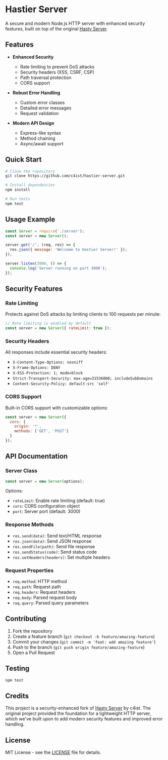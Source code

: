 # Hastier Server

A secure and modern Node.js HTTP server with enhanced security features, built on top of the original [Hasty Server](https://github.com/c4ist/hasty-server).

## Features

- **Enhanced Security**
  - Rate limiting to prevent DoS attacks
  - Security headers (XSS, CSRF, CSP)
  - Path traversal protection
  - CORS support

- **Robust Error Handling**
  - Custom error classes
  - Detailed error messages
  - Request validation

- **Modern API Design**
  - Express-like syntax
  - Method chaining
  - Async/await support

## Quick Start

```bash
# Clone the repository
git clone https://github.com/c4ist/hastier-server.git

# Install dependencies
npm install

# Run tests
npm test
```

## Usage Example

```javascript
const Server = require('./server');
const server = new Server();

server.get('/', (req, res) => {
  res.json({ message: 'Welcome to Hastier Server!' });
});

server.listen(3000, () => {
  console.log('Server running on port 3000');
});
```

## Security Features

### Rate Limiting
Protects against DoS attacks by limiting clients to 100 requests per minute:

```javascript
// Rate limiting is enabled by default
const server = new Server({ rateLimit: true });
```

### Security Headers
All responses include essential security headers:
- `X-Content-Type-Options: nosniff`
- `X-Frame-Options: DENY`
- `X-XSS-Protection: 1; mode=block`
- `Strict-Transport-Security: max-age=31536000; includeSubDomains`
- `Content-Security-Policy: default-src 'self'`

### CORS Support
Built-in CORS support with customizable options:

```javascript
const server = new Server({
  cors: {
    origin: '*',
    methods: ['GET', 'POST']
  }
});
```

## API Documentation

### Server Class
```javascript
const server = new Server(options);
```

Options:
- `rateLimit`: Enable rate limiting (default: true)
- `cors`: CORS configuration object
- `port`: Server port (default: 3000)

### Response Methods
- `res.send(data)`: Send text/HTML response
- `res.json(data)`: Send JSON response
- `res.sendFile(path)`: Send file response
- `res.sendStatus(code)`: Send status code
- `res.setHeaders(headers)`: Set multiple headers

### Request Properties
- `req.method`: HTTP method
- `req.path`: Request path
- `req.headers`: Request headers
- `req.body`: Parsed request body
- `req.query`: Parsed query parameters

## Contributing

1. Fork the repository
2. Create a feature branch (`git checkout -b feature/amazing-feature`)
3. Commit your changes (`git commit -m 'feat: add amazing feature'`)
4. Push to the branch (`git push origin feature/amazing-feature`)
5. Open a Pull Request

## Testing

```bash
npm test
```

## Credits

This project is a security-enhanced fork of [Hasty Server](https://github.com/c4ist/hasty-server) by c4ist. The original project provided the foundation for a lightweight HTTP server, which we've built upon to add modern security features and improved error handling.

## License

MIT License - see the [LICENSE](LICENSE) file for details.
